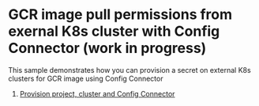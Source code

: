 # GCR image pull permissions from exernal K8s cluster with Config Connector (work in progress)

This sample demonstrates how you can provision a secret on external K8s clusters for GCR image using Config Connector

1. [Provision project, cluster and Config Connector](../../provision.md)

